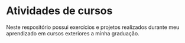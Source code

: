 # Atividades de cursos

Neste respositório possui exercícios e projetos realizados durante meu aprendizado em cursos exteriores a minha graduação. 

    
